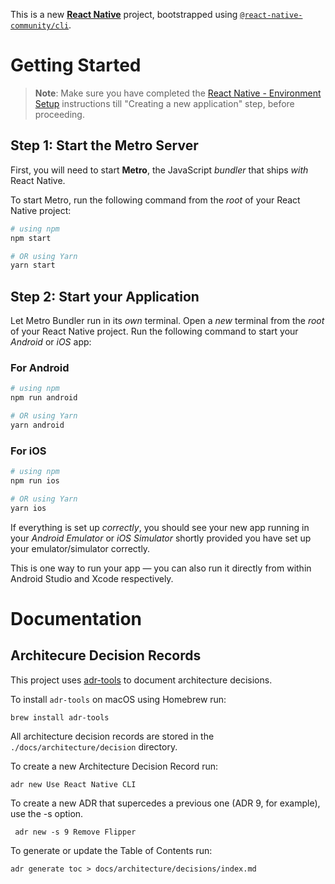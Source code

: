 This is a new [**React Native**](https://reactnative.dev) project, bootstrapped using [`@react-native-community/cli`](https://github.com/react-native-community/cli).

# Getting Started

> **Note**: Make sure you have completed the [React Native - Environment Setup](https://reactnative.dev/docs/environment-setup) instructions till "Creating a new application" step, before proceeding.

## Step 1: Start the Metro Server

First, you will need to start **Metro**, the JavaScript _bundler_ that ships _with_ React Native.

To start Metro, run the following command from the _root_ of your React Native project:

```bash
# using npm
npm start

# OR using Yarn
yarn start
```

## Step 2: Start your Application

Let Metro Bundler run in its _own_ terminal. Open a _new_ terminal from the _root_ of your React Native project. Run the following command to start your _Android_ or _iOS_ app:

### For Android

```bash
# using npm
npm run android

# OR using Yarn
yarn android
```

### For iOS

```bash
# using npm
npm run ios

# OR using Yarn
yarn ios
```

If everything is set up _correctly_, you should see your new app running in your _Android Emulator_ or _iOS Simulator_ shortly provided you have set up your emulator/simulator correctly.

This is one way to run your app — you can also run it directly from within Android Studio and Xcode respectively.

# Documentation

## Architecure Decision Records

This project uses [adr-tools](https://github.com/npryce/adr-tools) to document architecture decisions.

To install `adr-tools` on macOS using Homebrew run:

```
brew install adr-tools
```

All architecture decision records are stored in the `./docs/architecture/decision` directory.

To create a new Architecture Decision Record run:

```
adr new Use React Native CLI
```

To create a new ADR that supercedes a previous one (ADR 9, for example), use the -s option.

```
 adr new -s 9 Remove Flipper
```

To generate or update the Table of Contents run:

```
adr generate toc > docs/architecture/decisions/index.md
```
